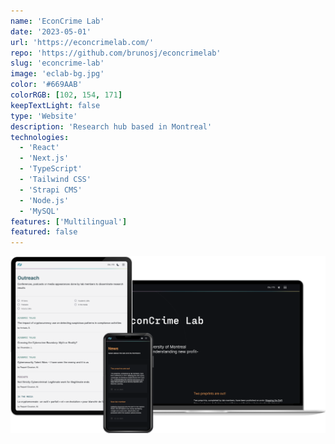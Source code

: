 ```yaml
---
name: 'EconCrime Lab'
date: '2023-05-01'
url: 'https://econcrimelab.com/'
repo: 'https://github.com/brunosj/econcrimelab'
slug: 'econcrime-lab'
image: 'eclab-bg.jpg'
color: '#669AAB'
colorRGB: [102, 154, 171]
keepTextLight: false
type: 'Website'
description: 'Research hub based in Montreal'
technologies:
  - 'React'
  - 'Next.js'
  - 'TypeScript'
  - 'Tailwind CSS'
  - 'Strapi CMS'
  - 'Node.js'
  - 'MySQL'
features: ['Multilingual']
featured: false
---
```


![EconCrime Lab Devices](../../assets/images/eclab-devices.png)
